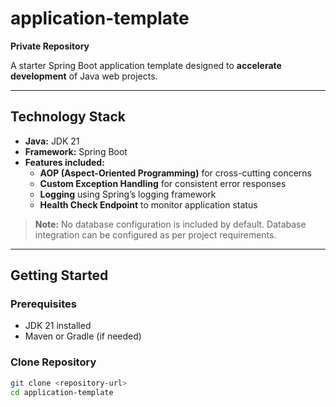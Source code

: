 # application-template

**Private Repository**

A starter Spring Boot application template designed to **accelerate development** of Java web projects.

---

## Technology Stack

- **Java:** JDK 21  
- **Framework:** Spring Boot  
- **Features included:**  
  - **AOP (Aspect-Oriented Programming)** for cross-cutting concerns  
  - **Custom Exception Handling** for consistent error responses  
  - **Logging** using Spring’s logging framework  
  - **Health Check Endpoint** to monitor application status  

> **Note:** No database configuration is included by default. Database integration can be configured as per project requirements.

---

## Getting Started

### Prerequisites
- JDK 21 installed  
- Maven or Gradle (if needed)  

### Clone Repository
```bash
git clone <repository-url>
cd application-template
